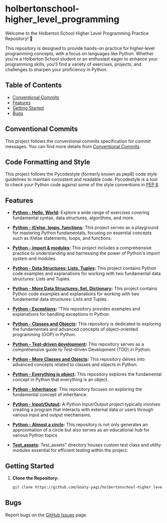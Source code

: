 # holbertonschool-higher_level_programming

Welcome to the Holberton School Higher Level Programming Practice Repository! 🚀

This repository is designed to provide hands-on practice for higher-level programming concepts, with a focus on languages like Python. Whether you're a Holberton School student or an enthusiast eager to enhance your programming skills, you'll find a variety of exercises, projects, and challenges to sharpen your proficiency in Python.

## Table of Contents
- [Conventional Commits](#conventional-commits)
- [Features](#features)
- [Getting Started](#getting-started)
- [Bugs](#bugs)

## Conventional Commits
This project follows the conventional commits specification for commit messages.
You can find more details from [Conventional Commits](https://github.com/Goaty-yagi/holbertonschool-higher_level_programming/blob/main/CONVENTIONAL_COMMITS.md).

## Code Formatting and Style
This project follows the Pycodestyle (formerly known as pep8) code style guidelines to maintain consistent and readable code. Pycodestyle is a tool to check your Python code against some of the style conventions in [PEP 8](https://www.python.org/dev/peps/pep-0008/).

## Features

- **[Python - Hello, World](https://github.com/Goaty-yagi/holbertonschool-higher_level_programming/tree/main/python-hello_world):** Explore a wide range of exercises covering fundamental syntax, data structures, algorithms, and more.

- **[Python - if/else, loops, functions](https://github.com/Goaty-yagi/holbertonschool-higher_level_programming/tree/main/python-if_else_loops_functions):** This project serves as a playground for mastering Python fundamentals, focusing on essential concepts such as if/else statements, loops, and functions.

- **[Python - import & modules](https://github.com/Goaty-yagi/holbertonschool-higher_level_programming/tree/main/python-import_modules):** This project includes a comprehensive practice to understanding and harnessing the power of Python's import system and modules.

- **[Python - Data Structures: Lists, Tuples](https://github.com/Goaty-yagi/holbertonschool-higher_level_programming/tree/main/python-data_structures):** This project contains Python code examples and explanations for working with two fundamental data structures: Lists and Tuples.

- **[Python - More Data Structures: Set, Dictionary](https://github.com/Goaty-yagi/holbertonschool-higher_level_programming/tree/main/python-more_data_structures):** This project contains Python code examples and explanations for working with two fundamental data structures: Lists and Tuples.

- **[Python - Exceptions](https://github.com/Goaty-yagi/holbertonschool-higher_level_programming/tree/main/python-exceptions):** "This repository provides examples and explanations for handling exceptions in Python. 

- **[Python - Classes and Objects](https://github.com/Goaty-yagi/holbertonschool-higher_level_programming/tree/main/python-classes):** This repository is dedicated to exploring the fundamentals and advanced concepts of object-oriented programming (OOP) in Python.

- **[Python - Test-driven development](https://github.com/Goaty-yagi/holbertonschool-higher_level_programming/tree/main/python-test_driven_development):** This repository serves as a comprehensive guide to Test-driven Development (TDD) in Python.

- **[Python - More Classes and Objects](https://github.com/Goaty-yagi/holbertonschool-higher_level_programming/tree/main/python-more_classes):** This repository delves into advanced concepts related to classes and objects in Python.

- **[Python - Everything is object](https://github.com/Goaty-yagi/holbertonschool-higher_level_programming/tree/main/python-everything_is_object):** This repository explores the fundamental concept in Python that everything is an object.

- **[Python - Inheritance](https://github.com/Goaty-yagi/holbertonschool-higher_level_programming/tree/main/python-inheritance):** This repository focuses on exploring the fundamental concept of inheritance.

- **[Python - Input/Output](https://github.com/Goaty-yagi/holbertonschool-higher_level_programming/tree/main/python-input_output):** A Python Input/Output project typically involves creating a program that interacts with external data or users through various input and output mechanisms.

- **[Python - Almost a circle](https://github.com/Goaty-yagi/holbertonschool-higher_level_programming/tree/main/python-almost_a_circle):** This repository is not only generates an approximation of a circle but also serves as an educational hub for various Python topics

- **[Test_assets](https://github.com/Goaty-yagi/holbertonschool-higher_level_programming/tree/main/test_assets):** Test_assets" directory houses custom test class and utility modules essential for efficient testing within the project.



## Getting Started

1. **Clone the Repository:**
   ```bash
   git clone https://github.com/Goaty-yagi/holbertonschool-higher_level_programming
   ```

## Bugs
Report bugs on the [GitHub Issues](https://github.com/Goaty-yagi/holbertonschool-higher_level_programming/issues) page.

